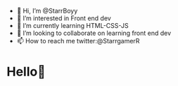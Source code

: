 - 👋 Hi, I’m @StarrBoyy
- 👀 I’m interested in Front end dev
- 🌱 I’m currently learning HTML-CSS-JS
- 💞️ I’m looking to collaborate on learning front end dev
- 📫 How to reach me twitter:@StarrgamerR
<h1>Hello👋</h1>
<!---
StarrBoyy/StarrBoyy is a ✨ special ✨ repository because its `README.md` (this file) appears on your GitHub profile.
You can click the Preview link to take a look at your changes.
--->
